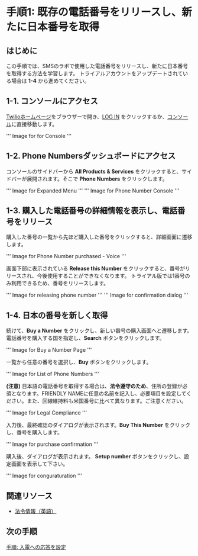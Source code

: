 #  手順1: 既存の電話番号をリリースし、新たに日本番号を取得
## はじめに
この手順では、SMSのラボで使用した電話番号をリリースし、新たに日本番号を取得する方法を学習します。
トライアルアカウントをアップデートされている場合は __1-4__ から進めてください。

## 1-1. コンソールにアクセス
[Twilioホームページ](https://www.twilio.com/)をブラウザーで開き、[LOG IN](https://www.twilio.com/login) をクリックするか、[コンソール](https://www.twilio.com/console)に直接移動します。

''' Image for for Console '''

## 1-2. Phone Numbersダッシュボードにアクセス
コンソールのサイドバーから __All Products & Services__ をクリックすると、サイドバーが展開されます。そこで __Phone Numbers__ をクリックします。

''' Image for Expanded Menu '''
''' Image for Phone Number Console '''

## 1-3. 購入した電話番号の詳細情報を表示し、電話番号をリリース
購入した番号の一覧から先ほど購入した番号をクリックすると、詳細画面に遷移します。

''' Image for Phone Number purchased - Voice '''

画面下部に表示されている __Release this Number__ をクリックすると、番号がリリースされ、今後使用することができなくなります。
トライアル版では1番号のみ利用できるため、番号をリリースします。

''' Image for releasing phone number '''
''' Image for confirmation dialog '''

## 1-4. 日本の番号を新しく取得
続けて、__Buy a Number__ をクリックし、新しい番号の購入画面へと遷移します。電話番号を購入する国を指定し、__Search__ ボタンをクリックします。

''' Image for Buy a Number Page '''

一覧から任意の番号を選択し、__Buy__ ボタンをクリックします。

''' Image for List of Phone Numbers '''

__(注意)__ 日本語の電話番号を取得する場合は、__法令遵守のため__、住所の登録が必須となります。FRIENDLY NAMEに任意の名前を記入し、必要項目を設定してください。また、回線維持料も米国番号に比べて異なります。ご注意ください。

''' Image for Legal Compliance '''

入力後、最終確認のダイアログが表示されます。__Buy This Number__ をクリックし、番号を購入します。

''' Image for purchase confirmation '''

購入後、ダイアログが表示されます。 __Setup number__ ボタンをクリックし、設定画面を表示して下さい。

''' Image for conguraturation '''

## 関連リソース

- [法令情報（英語）](https://www.twilio.com/guidelines/jp/regulatory)

## 次の手順
[手順: 入電への応答を設定](./03-02-ReveiveCall.md)